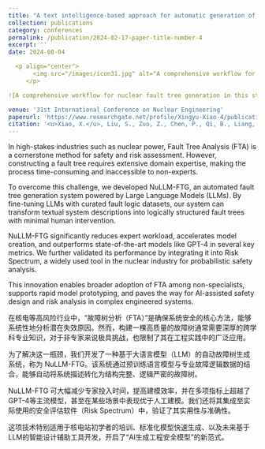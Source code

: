 ```yaml
---
title: "A text intelligence-based approach for automatic generation of fault trees in nuclear power plants"
collection: publications
category: conferences
permalink: /publication/2024-02-17-paper-title-number-4
excerpt: ''
date: 2024-08-04

  <p align="center">
       <img src="/images/icon31.jpg" alt="A comprehensive workflow for nuclear fault tree generation in this study." width="500"/>
     </p>

![A comprehensive workflow for nuclear fault tree generation in this study.](/images/icon31.jpg)

venue: '31st International Conference on Nuclear Engineering'
paperurl: 'https://www.researchgate.net/profile/Xingyu-Xiao-4/publication/385473861_A_Text_Intelligence-Based_Approach_for_Automatic_Generation_of_Fault_Trees_in_Nuclear_Power_Plants/links/67335a034a70511f071bf590/A-Text-Intelligence-Based-Approach-for-Automatic-Generation-of-Fault-Trees-in-Nuclear-Power-Plants.pdf'
citation: '<u>Xiao, X.</u>, Liu, S., Zuo, Z., Chen, P., Qi, B., Liang, J., & Tong, J. (2024, August). A text intelligence-based approach for automatic generation of fault trees in nuclear power plants. In International Conference on Nuclear Engineering (Vol. 88308, p. V010T12A004). American Society of Mechanical Engineers.'
---
```


In high-stakes industries such as nuclear power, Fault Tree Analysis (FTA) is a cornerstone method for safety and risk assessment. However, constructing a fault tree requires extensive domain expertise, making the process time-consuming and inaccessible to non-experts.

To overcome this challenge, we developed NuLLM-FTG, an automated fault tree generation system powered by Large Language Models (LLMs). By fine-tuning LLMs with curated fault logic datasets, our system can transform textual system descriptions into logically structured fault trees with minimal human intervention.

NuLLM-FTG significantly reduces expert workload, accelerates model creation, and outperforms state-of-the-art models like GPT-4 in several key metrics. We further validated its performance by integrating it into Risk Spectrum, a widely used tool in the nuclear industry for probabilistic safety analysis.

This innovation enables broader adoption of FTA among non-specialists, supports rapid model prototyping, and paves the way for AI-assisted safety design and risk analysis in complex engineered systems.




在核电等高风险行业中，“故障树分析（FTA）”是确保系统安全的核心方法，能够系统性地分析潜在失效原因。然而，构建一棵高质量的故障树通常需要深厚的跨学科专业知识，对于非专家来说极具挑战，也限制了其在工程实践中的广泛应用。

为了解决这一瓶颈，我们开发了一种基于大语言模型（LLM）的自动故障树生成系统，称为 NuLLM-FTG。该系统通过预训练语言模型与专业故障逻辑数据的结合，能够自动将系统描述转化为结构完整、逻辑严密的故障树。

NuLLM-FTG 可大幅减少专家投入时间，提高建模效率，并在多项指标上超越了GPT-4等主流模型，甚至在某些场景中表现优于人工建模。我们还将其集成至实际使用的安全评估软件（Risk Spectrum）中，验证了其实用性与准确性。

这项技术特别适用于核电站初学者的培训、标准化模型快速生成、以及未来基于LLM的智能设计辅助工具开发，开启了“AI生成工程安全模型”的新范式。